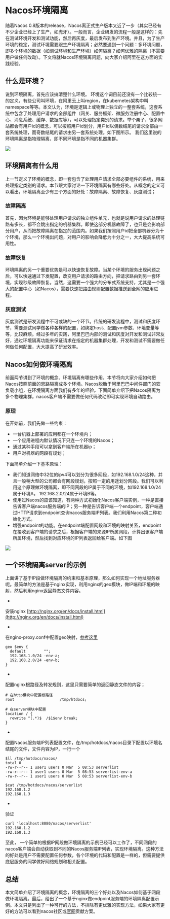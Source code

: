 # Nacos环境隔离

随着Nacos 0.8版本的release，Nacos离正式生产版本又近了一步（其实已经有不少企业已经上了生产，如虎牙）。一般而言，企业研发的流程一般是这样的：先在测试环境开发和测试功能，然后再灰度，最后发布到生产环境。并且，为了生产环境的稳定，测试环境需要跟生产环境隔离；必然要遇到一个问题：多环境问题，即多个环境的数据（如测试环境和生产环境）如何隔离？如何优雅的隔离（不需要用户做任何改动）。下文将就Nacos环境隔离问题，向大家介绍阿里在这方面的实践经验。

[]()<a name="d0eabe32"></a>
## 什么是环境？

说到环境隔离，首先应该搞清楚什么环境。 环境这个词目前还没有一个比较统一的定义，有些公司叫环境，在阿里云上叫region，在kubernetes架构中叫namespace等等。本文认为，环境是逻辑上或物理上独立的一整套系统，这套系统中包含了处理用户请求的全部组件（网关、服务框架、微服务注册中心、配置中心、消息系统、缓存、数据库等），可以处理指定类别的请求。举个栗子，很多网站都会有用户id的概念，可以按照用户id划分，用户id以偶数结尾的请求全部由一套系统处理，而奇数结尾的请求由另一套系统处理。如下图所示。 我们这里说的环境隔离是指物理隔离，即不同环境是指不同的机器集群。



![](https://cdn.nlark.com/yuque/0/2019/png/333810/1559699207043-bff71a91-b187-489e-a3c4-79322913fd54.png#alt=undefined)

[]()<a name="efec68f6"></a>
## 环境隔离有什么用

上一节定义了环境的概念，即一套包含了处理用户请求全部必要组件的系统，用来处理指定类别的请求。本节跟大家讨论一下环境隔离有哪些好处。从概念的定义可以看出，环境隔离至少有三个方面的好处：故障隔离、故障恢复、灰度测试；

[]()<a name="dbbde2aa"></a>
### 故障隔离

首先，因为环境是能够处理用户请求的独立组件单元，也就是说用户请求的处理链路有多长，都不会跳出指定的机器集群。即使这部分机器故障了，也只是会影响部分用户，从而把故障隔离在指定的范围内。如果我们按照用户id把全部机器分为十个环境，那么一个环境出问题，对用户的影响会降低为十分之一，大大提高系统可用性。

[]()<a name="e443c432"></a>
### 故障恢复

环境隔离的另一个重要优势是可以快速恢复故障。当某个环境的服务出现问题之后，可以快速通过下发配置，改变用户请求的路由方向，把请求路由到另一套环境，实现秒级故障恢复。当然，这需要一个强大的分布式系统支持，尤其是一个强大的配置中心（如Nacos），需要快速把路由规则配置数据推送到全网的应用进程。

[]()<a name="385e0b0a"></a>
### 灰度测试

灰度测试是研发流程中不可或缺的一个环节。传统的研发流程中，测试和灰度环节，需要测试同学做各种各样的配置，如绑定host、配置jvm参数、环境变量等等，比较麻烦。经过多年的实践，阿里巴巴内部的测试和灰度对开发和测试非常友好，通过环境隔离功能来保证请求在指定的机器集群处理，开发和测试不需要做任何做任何配置，大大提高了研发效率。

[]()<a name="37555cc2"></a>
## Nacos如何做环境隔离

前面两节讲到了环境的概念、环境隔离有哪些作用，本节将向大家介绍如何把Nacos按照前面的思路隔离成多个环境。Nacos脱胎于阿里巴巴中间件部门的软负载小组，在环境隔离方面我们有多年的经验。下面简单介绍下把Nacos隔离为多个物理集群，nacos客户端不需要做任何代码改动即可实现环境自动路由。

[]()<a name="b6724cff"></a>
### 原理

在开始前，我们先做一些约束：

- 一台机器上部署的应用都在一个环境内；
- 一个应用进程内默认情况下只连一个环境的Nacos；
- 通过某种手段可以拿到客户端所在机器ip；
- 用户对机器的网段有规划；

下面简单介绍一下基本原理：

- 我们知道网络中32位的ipv4可以划分为很多网段，如192.168.1.0/24这种，并且一般稍大型的公司都会有网段规划，按照一定的用途划分网段。我们可以利用这个原理做环境隔离，即不同网段的IP属于不同的环境，如192.168.1.0/24属于环境A， 192.168.2.0/24属于环境B等。
- 使用过Nacos的应该知道，有两种方式初始化Nacos客户端实例，一种是直接告诉客户端nacos服务端的IP；另一种是告诉客户端一个endpoint，客户端通过HTTP请求到endpoint查询nacos服务端IP列表。我们利用Nacos第二种初始化方式。
- 增强endpoint的功能。在endpoint端配置网段和环境的映射关系，endpoint在接收到客户端的请求之后，根据客户端的来源IP所属网段，计算出该客户端所属环境，然后找到对应环境的IP列表返回给客户端。如下图

![](https://cdn.nlark.com/yuque/0/2019/png/333810/1559699221719-b127d968-2374-4fad-b433-733f47642bf0.png#alt=undefined)

[]()<a name="f172b185"></a>
## 一个环境隔离server的示例

上面讲了基于IP段做环境隔离的约束和基本原理，那么如何实现一个地址服务器呢。最简单的方法是基于nginx实现，利用nginx的geo模块，做IP端和环境的映射，然后利用nginx返回静态文件内容。

- 
安装nginx [http://nginx.org/en/docs/install.html](http://nginx.org/en/docs/install.html)

- 
在nginx-proxy.conf中配置geo映射，[参考这里](http://nginx.org/en/docs/http/ngx_http_geo_module.html)
```
geo $env {
  default        "";
  192.168.1.0/24 -env-a;
  192.168.2.0/24 -env-b;
}
```


- 
配置nginx根路径及转发规则，这里只需要简单的返回静态文件的内容；
```
# 在http模块中配置根路径
root                    /tmp/htdocs;

# 在server模块中配置
location / {
  rewrite ^(.*)$  /$1$env break;
}
```


- 
配置Nacos服务端IP列表配置文件，在/tmp/hotdocs/nacos目录下配置以环境名结尾的文件，文件内容为IP，一行一个
```
$ll /tmp/hotdocs/nacos/
total 0
-rw-r--r-- 1 user1 users 0 Mar  5 08:53 serverlist
-rw-r--r-- 1 user1 users 0 Mar  5 08:53 serverlist-env-a
-rw-r--r-- 1 user1 users 0 Mar  5 08:53 serverlist-env-b

$cat /tmp/hotdocs/nacos/serverlist
192.168.1.2
192.168.1.3
```


- 
验证


```
curl 'localhost:8080/nacos/serverlist'
192.168.1.2
192.168.1.3
```

至此， 一个简单的根据IP网段做环境隔离的示例已经可以工作了，不同网段的nacos客户端会自动获取到不同的Nacos服务端IP列表，实现环境隔离。这种方法的好处是用户不需要配置任何参数，各个环境的代码和配置是一样的，但需要提供底层服务的同学做好网络规划和相关配置。

[]()<a name="25f9c7fa"></a>
## 总结

本文简单介绍了环境隔离的概念，环境隔离的三个好处以及Nacos如何基于网段做环境隔离。最后，给出了一个基于nginx做endpoint服务端的环境隔离配置示例。本文只是列出了一种可行的方法，不排除有更优雅的实现方法，如果大家有更好的方法可以看到nacos社区或[官网](naocs.io)贡献方案。
